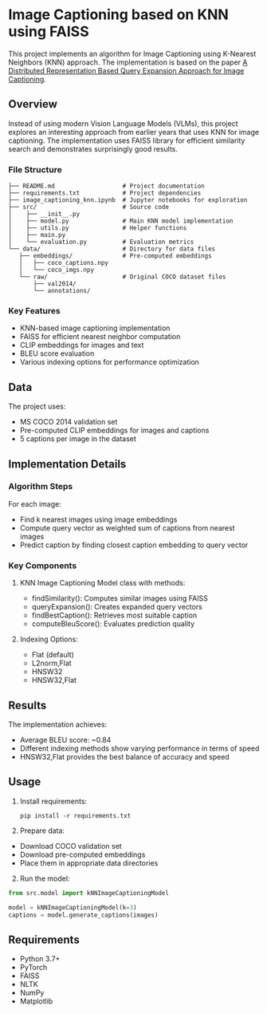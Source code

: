 # Image Captioning based on KNN using FAISS

This project implements an algorithm for Image Captioning using K-Nearest Neighbors (KNN) approach. The implementation is based on the paper [A Distributed Representation Based Query Expansion Approach for Image Captioning](https://aclanthology.org/P15-2018.pdf).

## Overview

Instead of using modern Vision Language Models (VLMs), this project explores an interesting approach from earlier years that uses KNN for image captioning. The implementation uses FAISS library for efficient similarity search and demonstrates surprisingly good results.

### File Structure

```
├── README.md                   # Project documentation
├── requirements.txt            # Project dependencies
├── image_captioning_knn.ipynb  # Jupyter notebooks for exploration
├── src/                        # Source code
│    ├── __init__.py
│    ├── model.py               # Main KNN model implementation
│    ├── utils.py               # Helper functions
│    ├── main.py  
│    └── evaluation.py          # Evaluation metrics
└── data/                       # Directory for data files
   ├── embeddings/             	# Pre-computed embeddings
   │   ├── coco_captions.npy
   │   └── coco_imgs.npy
   └── raw/                     # Original COCO dataset files
       ├── val2014/
       └── annotations/
```

### Key Features

- KNN-based image captioning implementation
- FAISS for efficient nearest neighbor computation
- CLIP embeddings for images and text
- BLEU score evaluation
- Various indexing options for performance optimization

## Data

The project uses:

- MS COCO 2014 validation set
- Pre-computed CLIP embeddings for images and captions
- 5 captions per image in the dataset

## Implementation Details

### Algorithm Steps

For each image:

- Find k nearest images using image embeddings
- Compute query vector as weighted sum of captions from nearest images
- Predict caption by finding closest caption embedding to query vector

### Key Components

1. KNN Image Captioning Model class with methods:

   - findSimilarity(): Computes similar images using FAISS
   - queryExpansion(): Creates expanded query vectors
   - findBestCaption(): Retrieves most suitable caption
   - computeBleuScore(): Evaluates prediction quality
2. Indexing Options:

   - Flat (default)
   - L2norm,Flat
   - HNSW32
   - HNSW32,Flat

## Results

The implementation achieves:

- Average BLEU score: ~0.84
- Different indexing methods show varying performance in terms of speed
- HNSW32,Flat provides the best balance of accuracy and speed

## Usage

1. Install requirements:
   ```
   pip install -r requirements.txt
   ```
2. Prepare data:

- Download COCO validation set
- Download pre-computed embeddings
- Place them in appropriate data directories

2. Run the model:

```python
from src.model import kNNImageCaptioningModel

model = kNNImageCaptioningModel(k=3)
captions = model.generate_captions(images)
```

## Requirements

- Python 3.7+
- PyTorch
- FAISS
- NLTK
- NumPy
- Matplotlib
